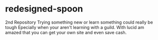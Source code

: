 # redesigned-spoon
2nd Repository
Trying something new or learn something could really be tough
Epecially when your aren't learning with a guild.
With lucid am amazed that you can get your own site and even save cash.
